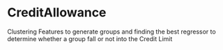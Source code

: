# CreditAllowance
Clustering Features to generate groups and finding the best regressor to determine whether a group fall or not into the Credit Limit
